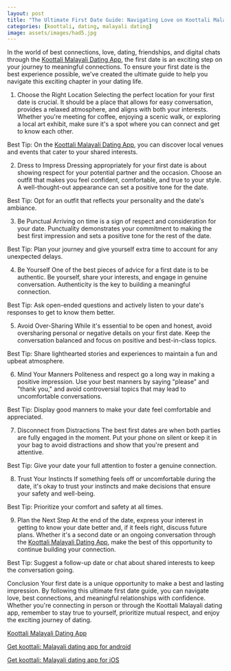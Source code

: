 ```yaml
---
layout: post
title: "The Ultimate First Date Guide: Navigating Love on Koottali Malayali "
categories: [koottali, dating, malayali dating]
image: assets/images/had5.jpg
---
```



In the world of best connections, love, dating, friendships, and digital chats through the [Koottali Malayali Dating App](https://koottali.com/download), the first date is an exciting step on your journey to meaningful connections. To ensure your first date is the best experience possible, we've created the ultimate guide to help you navigate this exciting chapter in your dating life.

1. Choose the Right Location
Selecting the perfect location for your first date is crucial. It should be a place that allows for easy conversation, provides a relaxed atmosphere, and aligns with both your interests. Whether you're meeting for coffee, enjoying a scenic walk, or exploring a local art exhibit, make sure it's a spot where you can connect and get to know each other.

Best Tip: On the [Koottali Malayali Dating App](https://koottali.com/download), you can discover local venues and events that cater to your shared interests.

2. Dress to Impress
Dressing appropriately for your first date is about showing respect for your potential partner and the occasion. Choose an outfit that makes you feel confident, comfortable, and true to your style. A well-thought-out appearance can set a positive tone for the date.

Best Tip: Opt for an outfit that reflects your personality and the date's ambiance.

3. Be Punctual
Arriving on time is a sign of respect and consideration for your date. Punctuality demonstrates your commitment to making the best first impression and sets a positive tone for the rest of the date.

Best Tip: Plan your journey and give yourself extra time to account for any unexpected delays.

4. Be Yourself
One of the best pieces of advice for a first date is to be authentic. Be yourself, share your interests, and engage in genuine conversation. Authenticity is the key to building a meaningful connection.

Best Tip: Ask open-ended questions and actively listen to your date's responses to get to know them better.

5. Avoid Over-Sharing
While it's essential to be open and honest, avoid oversharing personal or negative details on your first date. Keep the conversation balanced and focus on positive and best-in-class topics.

Best Tip: Share lighthearted stories and experiences to maintain a fun and upbeat atmosphere.

6. Mind Your Manners
Politeness and respect go a long way in making a positive impression. Use your best manners by saying "please" and "thank you," and avoid controversial topics that may lead to uncomfortable conversations.

Best Tip: Display good manners to make your date feel comfortable and appreciated.

7. Disconnect from Distractions
The best first dates are when both parties are fully engaged in the moment. Put your phone on silent or keep it in your bag to avoid distractions and show that you're present and attentive.

Best Tip: Give your date your full attention to foster a genuine connection.

8. Trust Your Instincts
If something feels off or uncomfortable during the date, it's okay to trust your instincts and make decisions that ensure your safety and well-being.

Best Tip: Prioritize your comfort and safety at all times.

9. Plan the Next Step
At the end of the date, express your interest in getting to know your date better and, if it feels right, discuss future plans. Whether it's a second date or an ongoing conversation through the [Koottali Malayali Dating App](https://koottali.com/download), make the best of this opportunity to continue building your connection.

Best Tip: Suggest a follow-up date or chat about shared interests to keep the conversation going.

Conclusion
Your first date is a unique opportunity to make a best and lasting impression. By following this ultimate first date guide, you can navigate love, best connections, and meaningful relationships with confidence. Whether you're connecting in person or through the Koottali Malayali dating app, remember to stay true to yourself, prioritize mutual respect, and enjoy the exciting journey of dating.

[Koottali Malayali Dating App](https://koottali.com/download)

[Get koottali: Malayali dating app for android](https://play.google.com/store/apps/details?id=com.koottali.app&hl=en_IN&gl=US)

[Get koottali: Malayali dating app for iOS](https://apps.apple.com/us/app/koottali-connect-with-mallus/id6448742453)
